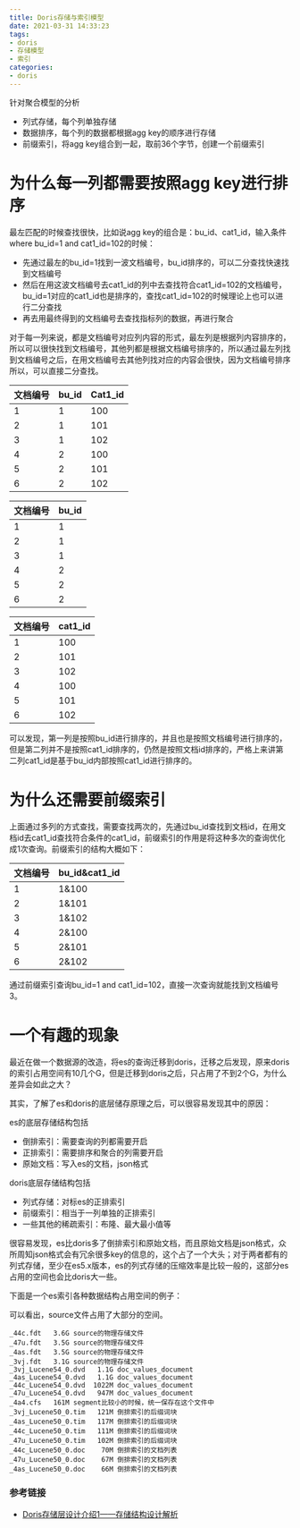 ```yaml
---
title: Doris存储与索引模型
date: 2021-03-31 14:33:23
tags:
- doris
- 存储模型
- 索引
categories:
- doris
---
```


针对聚合模型的分析

- 列式存储，每个列单独存储
- 数据排序，每个列的数据都根据agg key的顺序进行存储
- 前缀索引，将agg key组合到一起，取前36个字节，创建一个前缀索引

# 为什么每一列都需要按照agg key进行排序

最左匹配的时候查找很快，比如说agg key的组合是：bu_id、cat1_id，输入条件where bu_id=1 and cat1_id=102的时候：

- 先通过最左的bu_id=1找到一波文档编号，bu_id排序的，可以二分查找快速找到文档编号
- 然后在用这波文档编号去cat1_id的列中去查找符合cat1_id=102的文档编号，bu_id=1对应的cat1_id也是排序的，查找cat1_id=102的时候理论上也可以进行二分查找
- 再去用最终得到的文档编号去查找指标列的数据，再进行聚合

对于每一列来说，都是文档编号对应列内容的形式，最左列是根据列内容排序的，所以可以很快找到文档编号，其他列都是根据文档编号排序的，所以通过最左列找到文档编号之后，在用文档编号去其他列找对应的内容会很快，因为文档编号排序所以，可以直接二分查找。

| 文档编号 | bu_id | Cat1_id |
| -------- | ----- | ------- |
| 1        | 1     | 100     |
| 2        | 1     | 101     |
| 3        | 1     | 102     |
| 4        | 2     | 100     |
| 5        | 2     | 101     |
| 6        | 2     | 102     |

| 文档编号 | bu_id |
| -------- | ----- |
| 1        | 1     |
| 2        | 1     |
| 3        | 1     |
| 4        | 2     |
| 5        | 2     |
| 6        | 2     |

| 文档编号 | cat1_id |
| ------- | ------- |
| 1       | 100     |
| 2       | 101     |
| 3       | 102     |
| 4       | 100     |
| 5       | 101     |
| 6       | 102     |

可以发现，第一列是按照bu_id进行排序的，并且也是按照文档编号进行排序的，但是第二列并不是按照cat1_id排序的，仍然是按照文档id排序的，严格上来讲第二列cat1_id是基于bu_id内部按照cat1_id进行排序的。

# 为什么还需要前缀索引

上面通过多列的方式查找，需要查找两次的，先通过bu_id查找到文档id，在用文档id去cat1_id查找符合条件的cat1_id，前缀索引的作用是将这种多次的查询优化成1次查询。前缀索引的结构大概如下：

| 文档编号 | bu_id&cat1_id |
| -------- | ------------- |
| 1        | 1&100         |
| 2        | 1&101         |
| 3        | 1&102         |
| 4        | 2&100         |
| 5        | 2&101         |
| 6        | 2&102         |

通过前缀索引查询bu_id=1 and cat1_id=102，直接一次查询就能找到文档编号3。

# 一个有趣的现象

最近在做一个数据源的改造，将es的查询迁移到doris，迁移之后发现，原来doris的索引占用空间有10几个G，但是迁移到doris之后，只占用了不到2个G，为什么差异会如此之大？

其实，了解了es和doris的底层储存原理之后，可以很容易发现其中的原因：

es的底层存储结构包括

- 倒排索引：需要查询的列都需要开启
- 正排索引：需要排序和聚合的列需要开启
- 原始文档：写入es的文档，json格式

doris底层存储结构包括

- 列式存储：对标es的正排索引
- 前缀索引：相当于一列单独的正排索引
- 一些其他的稀疏索引：布隆、最大最小值等

很容易发现，es比doris多了倒排索引和原始文档，而且原始文档是json格式，众所周知json格式会有冗余很多key的信息的，这个占了一个大头；对于两者都有的列式存储，至少在es5.x版本，es的列式存储的压缩效率是比较一般的，这部分es占用的空间也会比doris大一些。

下面是一个es索引各种数据结构占用空间的例子：

可以看出，source文件占用了大部分的空间。

```
_44c.fdt   3.6G source的物理存储文件
_47u.fdt   3.5G source的物理存储文件
_4as.fdt   3.5G source的物理存储文件
_3vj.fdt   3.1G source的物理存储文件
_3vj_Lucene54_0.dvd   1.1G doc_values_document 
_4as_Lucene54_0.dvd   1.1G doc_values_document 
_44c_Lucene54_0.dvd  1022M doc_values_document 
_47u_Lucene54_0.dvd   947M doc_values_document 
_4a4.cfs   161M segment比较小的时候，统一保存在这个文件中
_3vj_Lucene50_0.tim   121M 倒排索引的后缀词块
_4as_Lucene50_0.tim   117M 倒排索引的后缀词块
_44c_Lucene50_0.tim   111M 倒排索引的后缀词块
_47u_Lucene50_0.tim   102M 倒排索引的后缀词块
_44c_Lucene50_0.doc    70M 倒排索引的文档列表
_47u_Lucene50_0.doc    67M 倒排索引的文档列表
_4as_Lucene50_0.doc    66M 倒排索引的文档列表
```

### 参考链接

- [Doris存储层设计介绍1——存储结构设计解析](https://my.oschina.net/u/4574386/blog/4332071)

